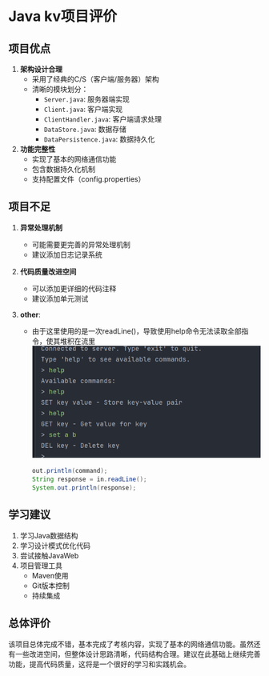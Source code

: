 # Java kv项目评价

## 项目优点

1. **架构设计合理**
   - 采用了经典的C/S（客户端/服务器）架构
   - 清晰的模块划分：
     - `Server.java`: 服务器端实现
     - `Client.java`: 客户端实现
     - `ClientHandler.java`: 客户端请求处理
     - `DataStore.java`: 数据存储
     - `DataPersistence.java`: 数据持久化
2. **功能完整性**
   - 实现了基本的网络通信功能
   - 包含数据持久化机制
   - 支持配置文件（config.properties）

## 项目不足

1. **异常处理机制**
   - 可能需要更完善的异常处理机制
   - 建议添加日志记录系统

2. **代码质量改进空间**

   - 可以添加更详细的代码注释
   - 建议添加单元测试

3. **other**:

   - 由于这里使用的是一次readLine()，导致使用help命令无法读取全部指令，使其堆积在流里![image-20250427203545261](assets/image-20250427203545261.png)

     ```java
     out.println(command);
     String response = in.readLine();
     System.out.println(response);
     ```

## 学习建议

1. 学习Java数据结构
2. 学习设计模式优化代码
3. 尝试接触JavaWeb
4. 项目管理工具
   - Maven使用
   - Git版本控制
   - 持续集成

## 总体评价
该项目总体完成不错，基本完成了考核内容，实现了基本的网络通信功能。虽然还有一些改进空间，但整体设计思路清晰，代码结构合理。建议在此基础上继续完善功能，提高代码质量，这将是一个很好的学习和实践机会。
